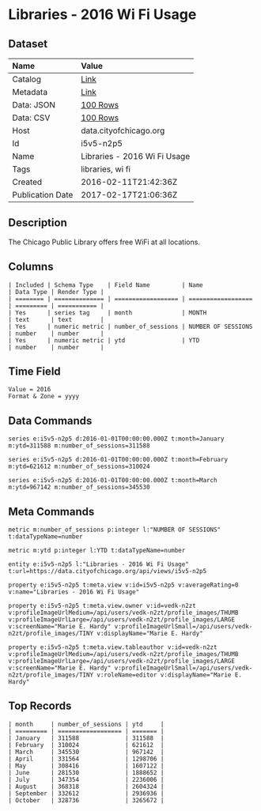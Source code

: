 # Libraries - 2016 Wi Fi Usage

## Dataset

| Name | Value |
| :--- | :---- |
| Catalog | [Link](https://catalog.data.gov/dataset/libraries-2016-wi-fi-usage) |
| Metadata | [Link](https://data.cityofchicago.org/api/views/i5v5-n2p5) |
| Data: JSON | [100 Rows](https://data.cityofchicago.org/api/views/i5v5-n2p5/rows.json?max_rows=100) |
| Data: CSV | [100 Rows](https://data.cityofchicago.org/api/views/i5v5-n2p5/rows.csv?max_rows=100) |
| Host | data.cityofchicago.org |
| Id | i5v5-n2p5 |
| Name | Libraries - 2016 Wi Fi Usage |
| Tags | libraries, wi fi |
| Created | 2016-02-11T21:42:36Z |
| Publication Date | 2017-02-17T21:06:36Z |

## Description

The Chicago Public Library offers free WiFi at all locations.

## Columns

```ls
| Included | Schema Type    | Field Name         | Name               | Data Type | Render Type |
| ======== | ============== | ================== | ================== | ========= | =========== |
| Yes      | series tag     | month              | MONTH              | text      | text        |
| Yes      | numeric metric | number_of_sessions | NUMBER OF SESSIONS | number    | number      |
| Yes      | numeric metric | ytd                | YTD                | number    | number      |
```

## Time Field

```ls
Value = 2016
Format & Zone = yyyy
```

## Data Commands

```ls
series e:i5v5-n2p5 d:2016-01-01T00:00:00.000Z t:month=January m:ytd=311588 m:number_of_sessions=311588

series e:i5v5-n2p5 d:2016-01-01T00:00:00.000Z t:month=February m:ytd=621612 m:number_of_sessions=310024

series e:i5v5-n2p5 d:2016-01-01T00:00:00.000Z t:month=March m:ytd=967142 m:number_of_sessions=345530
```

## Meta Commands

```ls
metric m:number_of_sessions p:integer l:"NUMBER OF SESSIONS" t:dataTypeName=number

metric m:ytd p:integer l:YTD t:dataTypeName=number

entity e:i5v5-n2p5 l:"Libraries - 2016 Wi Fi Usage" t:url=https://data.cityofchicago.org/api/views/i5v5-n2p5

property e:i5v5-n2p5 t:meta.view v:id=i5v5-n2p5 v:averageRating=0 v:name="Libraries - 2016 Wi Fi Usage"

property e:i5v5-n2p5 t:meta.view.owner v:id=vedk-n2zt v:profileImageUrlMedium=/api/users/vedk-n2zt/profile_images/THUMB v:profileImageUrlLarge=/api/users/vedk-n2zt/profile_images/LARGE v:screenName="Marie E. Hardy" v:profileImageUrlSmall=/api/users/vedk-n2zt/profile_images/TINY v:displayName="Marie E. Hardy"

property e:i5v5-n2p5 t:meta.view.tableauthor v:id=vedk-n2zt v:profileImageUrlMedium=/api/users/vedk-n2zt/profile_images/THUMB v:profileImageUrlLarge=/api/users/vedk-n2zt/profile_images/LARGE v:screenName="Marie E. Hardy" v:profileImageUrlSmall=/api/users/vedk-n2zt/profile_images/TINY v:roleName=editor v:displayName="Marie E. Hardy"
```

## Top Records

```ls
| month     | number_of_sessions | ytd     | 
| ========= | ================== | ======= | 
| January   | 311588             | 311588  | 
| February  | 310024             | 621612  | 
| March     | 345530             | 967142  | 
| April     | 331564             | 1298706 | 
| May       | 308416             | 1607122 | 
| June      | 281530             | 1888652 | 
| July      | 347354             | 2236006 | 
| August    | 368318             | 2604324 | 
| September | 332612             | 2936936 | 
| October   | 328736             | 3265672 | 
```